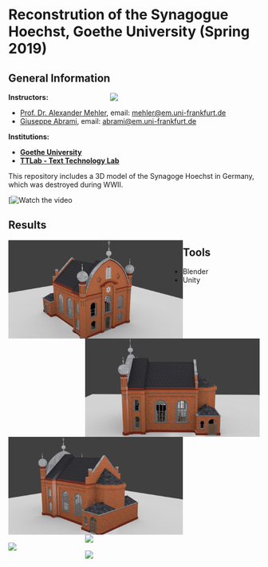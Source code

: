 # Reconstrution of the Synagogue Hoechst, Goethe University (Spring 2019)

## General Information
<img align="right" width="300" height="" src="https://upload.wikimedia.org/wikipedia/commons/1/1e/Logo-Goethe-University-Frankfurt-am-Main.svg">

**Instructors:**
* [Prof. Dr. Alexander Mehler](https://www.texttechnologylab.org/team/alexander-mehler/), email: mehler@em.uni-frankfurt.de
* [Giuseppe Abrami](https://www.texttechnologylab.org/team/giuseppe-abrami/), email: abrami@em.uni-frankfurt.de

**Institutions:**
  * **[Goethe University](http://www.informatik.uni-frankfurt.de/index.php/en/)**
  * **[TTLab - Text Technology Lab](https://www.texttechnologylab.org/)**
  

This repository includes a 3D model of the Synagoge Hoechst in Germany, which was destroyed during WWII.

[![Watch the video](https://www.youtube.com/watch?v=D5pH_EUDmik)

## Results ##

<img align="left" width="350" height="" src="Images%20of%20the%20reconstruction/Exterior/Exterior%202.png">
<img align="right" width="350" height="" src="Images%20of%20the%20reconstruction/Exterior/Exterior%204.png">
<img align="left" width="350" height="" src="Images%20of%20the%20reconstruction/Exterior/Exterior%205.png">
<img align="right" width="350" height="" src="Images%20of%20the%20reconstruction/Exterior/Interior%201.png">
<img align="left" width="350" height="" src="Images%20of%20the%20reconstruction/Exterior/Interior%202.png">
<img align="right" width="350" height="" src="Images%20of%20the%20reconstruction/Exterior/Interior%203.png">

## Tools ## 
* Blender
* Unity
